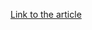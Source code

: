 [Link to the article](https://malware.sekoia.fr/results/707d2128a0c326626adef0d3a4cab78562abd82c2bd8ede8cc82f86c01f1e024)
